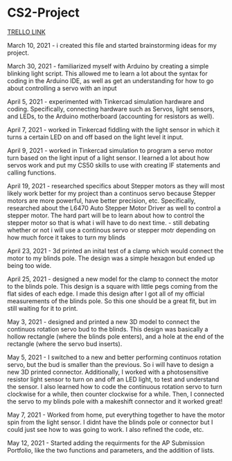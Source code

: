 # CS2-Project

[TRELLO LINK](https://trello.com/b/REirOaqr/cs50-board)

March 10, 2021 - i created this file and started brainstorming ideas for my project. 

March 30, 2021 - familiarized myself with Arduino by creating a simple blinking light script. This allowed me to learn a lot about the syntax for coding in the Arduino IDE, as well as get an understanding for how to go about controlling a servo with an input

April 5, 2021 - experimented with Tinkercad simulation hardware and coding. Specifically, connecting hardware such as Servos, light sensors, and LEDs, to the Arduino motherboard (accounting for resistors as well).

April 7, 2021 - worked in Tinkercad fiddling with the light sensor in which it turns a certain LED on and off based on the light level it input. 

April 9, 2021 - worked in Tinkercad simulation to program a servo motor turn based on the light input of a light sensor. I learned a lot about how servos work and put my CS50 skills to use with creating IF statements and calling functions.

April 19, 2021 - researched specifics about Stepper motors as they will most likely work better for my project than a continuos servo because Stepper motors are more powerful, have better precision, etc. Specifically, researched about the L6470 Auto Stepper Motor Driver as well to control a stepper motor. The hard part will be to learn about how to control the stepper motor so that is what i will have to do next time. 
        - still debating whether or not i will use a continous servo or stepper motr depending on how much force it takes to turn my blinds

April 23, 2021 - 3d printed an inital test of a clamp which would connect the motor to my blinds pole. The design was a simple hexagon but ended up being too wide. 

April 25, 2021 - designed a new model for the clamp to connect the motor to the blinds pole. This design is a square with little pegs coming from the flat sides of each edge. I made this design after I got all of my official measurements of the blinds pole. So this one should be a great fit, but im still waiting for it to print.

May 3, 2021 - designed and printed a new 3D model to connect the continuos rotation servo bud to the blinds. This design was basically a hollow rectangle (where the blinds pole enters), and a hole at the end of the rectangle (where the servo bud inserts).

May 5, 2021 - I switched to a new and better performing continuos rotation servo, but the bud is smaller than the previous. So i will have to design a new 3D printed connector. Additionally, I worked with a photosensitive resistor light sensor to turn on and off an LED light, to test and understand the sensor. I also learned how to code the continuous rotation servo to turn clockwise for a while, then counter clockwise for a while. Then, I connected the servo to my blinds pole with a makeshift connector and it worked great!

May 7, 2021 - Worked from home, put everything together to have the motor spin from the light sensor. I didnt have the blinds pole or connector but I could just see how to was going to work. I also refined the code, etc.

May 12, 2021 - Started adding the requirments for the AP Submission Portfolio, like the two functions and parameters, and the addition of lists.


